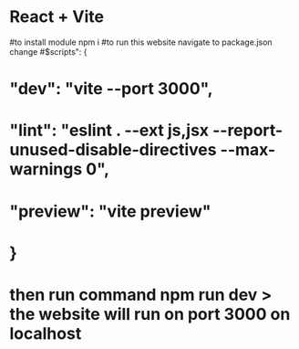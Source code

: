 # React + Vite
#to install module npm i 
#to run this website navigate to package.json change
#$scripts": {
#    "dev": "vite --port 3000",
#    "lint": "eslint . --ext js,jsx --report-unused-disable-directives --max-warnings 0",
#   "preview": "vite preview"
# }
# then run command npm run dev > the website will run on port 3000 on localhost

